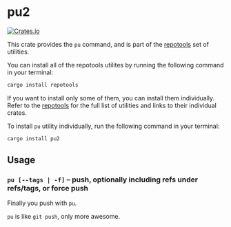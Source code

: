 # pu2

[![Crates.io](https://img.shields.io/crates/v/pu2.svg)](https://crates.io/crates/pu2)

This crate provides the `pu` command, and is part of the
[repotools](https://crates.io/crates/repotools) set of utilities.

You can install all of the repotools utilites by running
the following command in your terminal:

```bash
cargo install repotools
```

If you want to install only some of them, you can install them
individually. Refer to the [repotools](https://crates.io/crates/repotools)
for the full list of utilities and links to their individual crates.

To install `pu` utility individually, run the following
command in your terminal:

```bash
cargo install pu2
```

## Usage

### `pu [--tags | -f]` – push, optionally including refs under refs/tags, or force push

Finally you push with `pu`.

`pu` is like `git push`, only more awesome.
